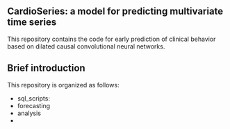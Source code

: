 ## CardioSeries: a model for predicting multivariate time series

This repository contains the code for early prediction of clinical behavior based on dilated causal convolutional neural networks. 

## Brief introduction
This repository is organized as follows:
* sql_scripts: 
* forecasting
* analysis
* 

